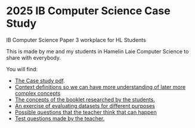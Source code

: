 # 2025 IB Computer Science Case Study
IB Computer Science Paper 3 workplace for HL Students

This is made by me and my students in Hamelin Laie Computer Science to share with everybody. 

You will find:

- [The Case study pdf](https://github.com/d-prieto/2025IBComputerScienceCaseStudy/blob/main/Paper%203%20-%20Booklet.pdf).
- [Context definitions so we can have more understanding of later more complex concepts](https://github.com/d-prieto/2025IBComputerScienceCaseStudy/blob/main/Context-definitions.md)
- [The concepts of the booklet researched by the students.](https://github.com/d-prieto/2025IBComputerScienceCaseStudy/blob/main/definitions.md)
- [An exercise of evaluating datasets for different purposes](https://github.com/d-prieto/2025IBComputerScienceCaseStudy/blob/main/dataset-exercise.md)
- [Possible questions that the teacher think that can happen](https://github.com/d-prieto/2025IBComputerScienceCaseStudy/blob/main/possibleQuestions.md)
- [Test questions made by the teacher.](https://github.com/d-prieto/2025IBComputerScienceCaseStudy/blob/main/Training%20test.md) 
